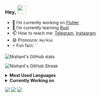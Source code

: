 ### Hey, <img src="https://github.com/rajput2107/rajput2107/blob/master/Assets/Hi.gif" width="29px">

- 🔭 I’m currently working on [Flutter](https://flutter.dev)
- 🌱 I’m currently learning [Rust](https://www.rust-lang.org/)
- 📫 How to reach me: [Telegram](https://t.me/bsteps), [Instagram](https://www.instagram.com/nishanttadvi)
- 😄 Pronouns: `He/Him`
- ⚡ Fun fact: ``


<img src="https://yc-stats.vercel.app/api?username=bsteps&show_icons=true&count_private=true&border_radius=12&title_color=58a6ff&bg_color=161b22&show_owner=true&text_color=c9d1d9&icon_color=58a6ff&hide_border=true" alt="Nishant's GitHub stats" />

![Nishant's GitHub Streak](https://github-readme-streak-stats.herokuapp.com/?user=bsteps&hide_border=true&background=161b22&ring=27d545&fire=27d545&currStreakLabel=27d545&currStreakNum=f0f6fc&sideLabels=c9d1d9&dates=8b949e&sideNums=f0f6fc&stroke=30363d)

<details>
 <summary><b>Most Used Languages</b></summary><br/>
 <img  src="https://github-readme-stats.vercel.app/api/top-langs/?username=bsteps&show_icons=true&count_private=true&layout=compact&border_radius=12&title_color=58a6ff&bg_color=161b22&show_owner=true&text_color=c9d1d9&icon_color=58a6ff&hide_border=true" />
</details>

<details>
 <summary><b>Currently Working on</b></summary><br/>
 <img src="https://github-readme-stats.vercel.app/api/pin/?username=bsteps&repo=co-helper&show_icons=true&count_private=true&border_radius=12&title_color=58a6ff&bg_color=161b22&text_color=c9d1d9&icon_color=58a6ff&hide_border=true" alt="Yash Chauhan is currentlt working on rainbow" />
</details>

<p>
 <img src="https://komarev.com/ghpvc/?username=bsteps" />
 <img src="https://badges.pufler.dev/repos/bsteps?&logo=github&logoColor=white" />
 <img src="https://badges.pufler.dev/commits/monthly/bsteps?&logo=github&logoColor=white" />
</p>
